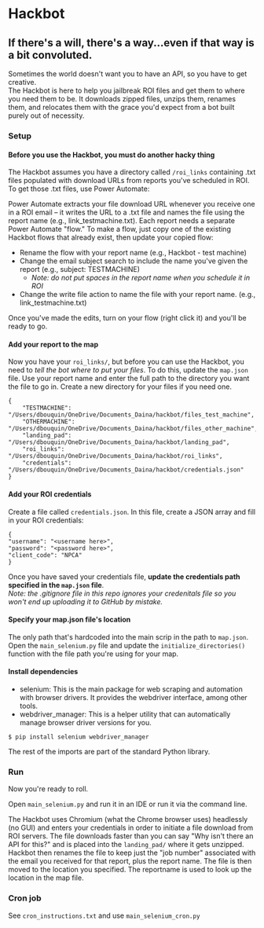 # Hackbot 
## If there's a will, there's a way...even if that way is a bit convoluted.

Sometimes the world doesn't want you to have an API, so you have to get creative.   
The Hackbot is here to help you jailbreak ROI files and get them to where you need them to be. It downloads zipped files, unzips them, renames them, and relocates them with the grace you'd expect from a bot built purely out of necessity.

### Setup

#### Before you use the Hackbot, you must do another hacky thing
The Hackbot assumes you have a directory called `/roi_links` containing .txt files populated with download URLs from reports you've scheduled in ROI. To get those .txt files, use Power Automate:   
   
Power Automate extracts your file download URL whenever you receive one in a ROI email – it writes the URL to a .txt file and names the file using the report name (e.g., link_testmachine.txt). Each report needs a separate Power Automate "flow." To make a flow, just copy one of the existing Hackbot flows that already exist, then update your copied flow: 

* Rename the flow with your report name (e.g., Hackbot - test machine)
* Change the email subject search to include the name you've given the report (e.g., subject: TESTMACHINE)
	* *Note: do not put spaces in the report name when you schedule it in ROI*
* Change the write file action to name the file with your report name. (e.g., link_testmachine.txt)

Once you've made the edits, turn on your flow (right click it) and you'll be ready to go.  
  
#### Add your report to the map
Now you have your `roi_links/`, but before you can use the Hackbot, you need to *tell the bot where to put your files*. To do this, update the `map.json` file. Use your report name and enter the full path to the directory you want the file to go in. Create a new directory for your files if you need one.  

````
{
    "TESTMACHINE": "/Users/dbouquin/OneDrive/Documents_Daina/hackbot/files_test_machine",
    "OTHERMACHINE": "/Users/dbouquin/OneDrive/Documents_Daina/hackbot/files_other_machine",
    "landing_pad": "/Users/dbouquin/OneDrive/Documents_Daina/hackbot/landing_pad",
    "roi_links": "/Users/dbouquin/OneDrive/Documents_Daina/hackbot/roi_links",
    "credentials": "/Users/dbouquin/OneDrive/Documents_Daina/hackbot/credentials.json"
}
````

#### Add your ROI credentials
Create a file called `credentials.json`. In this file, create a JSON array and fill in your ROI credentials:

`````
{
"username": "<username here>",
"password": "<password here>",
"client_code": "NPCA"
}

`````
Once you have saved your credentials file, **update the credentials path specified in the `map.json` file**.   
*Note: the .gitignore file in this repo ignores your credenitals file so you won't end up uploading it to GitHub by mistake.*


#### Specify your map.json file's location
The only path that's hardcoded into the main scrip in the path to `map.json`. Open the `main_selenium.py` file and update the `initialize_directories()` function with the file path you're using for your map.

#### Install dependencies

* selenium: This is the main package for web scraping and automation with browser drivers. It provides the webdriver interface, among other tools.
* webdriver_manager: This is a helper utility that can automatically manage browser driver versions for you. 

``````
$ pip install selenium webdriver_manager
``````
The rest of the imports are part of the standard Python library. 

### Run
Now you're ready to roll.   

Open `main_selenium.py` and run it in an IDE or run it via the command line.  

The Hackbot uses Chromium (what the Chrome browser uses) headlessly (no GUI) and enters your credentials in order to initiate a file download from ROI servers. The file downloads faster than you can say "Why isn't there an API for this?" and is placed into the `landing_pad/` where it gets unzipped. Hackbot then renames the file to keep just the "job number" associated with the email you received for that report, plus the report name. The file is then moved to the location you specified. The reportname is used to look up the location in the map file.

### Cron job
See `cron_instructions.txt` and use `main_selenium_cron.py`





